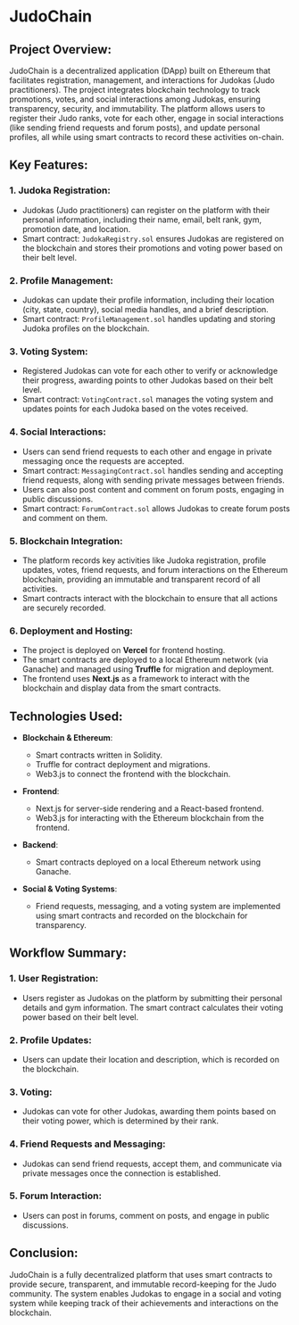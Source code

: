 # JudoChain

## Project Overview:
JudoChain is a decentralized application (DApp) built on Ethereum that facilitates registration, management, and interactions for Judokas (Judo practitioners). The project integrates blockchain technology to track promotions, votes, and social interactions among Judokas, ensuring transparency, security, and immutability. The platform allows users to register their Judo ranks, vote for each other, engage in social interactions (like sending friend requests and forum posts), and update personal profiles, all while using smart contracts to record these activities on-chain.

## Key Features:

### 1. Judoka Registration:
- Judokas (Judo practitioners) can register on the platform with their personal information, including their name, email, belt rank, gym, promotion date, and location.
- Smart contract: `JudokaRegistry.sol` ensures Judokas are registered on the blockchain and stores their promotions and voting power based on their belt level.

### 2. Profile Management:
- Judokas can update their profile information, including their location (city, state, country), social media handles, and a brief description.
- Smart contract: `ProfileManagement.sol` handles updating and storing Judoka profiles on the blockchain.

### 3. Voting System:
- Registered Judokas can vote for each other to verify or acknowledge their progress, awarding points to other Judokas based on their belt level.
- Smart contract: `VotingContract.sol` manages the voting system and updates points for each Judoka based on the votes received.

### 4. Social Interactions:
- Users can send friend requests to each other and engage in private messaging once the requests are accepted.
- Smart contract: `MessagingContract.sol` handles sending and accepting friend requests, along with sending private messages between friends.
- Users can also post content and comment on forum posts, engaging in public discussions.
- Smart contract: `ForumContract.sol` allows Judokas to create forum posts and comment on them.

### 5. Blockchain Integration:
- The platform records key activities like Judoka registration, profile updates, votes, friend requests, and forum interactions on the Ethereum blockchain, providing an immutable and transparent record of all activities.
- Smart contracts interact with the blockchain to ensure that all actions are securely recorded.

### 6. Deployment and Hosting:
- The project is deployed on **Vercel** for frontend hosting.
- The smart contracts are deployed to a local Ethereum network (via Ganache) and managed using **Truffle** for migration and deployment.
- The frontend uses **Next.js** as a framework to interact with the blockchain and display data from the smart contracts.

## Technologies Used:
- **Blockchain & Ethereum**:
  - Smart contracts written in Solidity.
  - Truffle for contract deployment and migrations.
  - Web3.js to connect the frontend with the blockchain.
  
- **Frontend**:
  - Next.js for server-side rendering and a React-based frontend.
  - Web3.js for interacting with the Ethereum blockchain from the frontend.
  
- **Backend**:
  - Smart contracts deployed on a local Ethereum network using Ganache.
  
- **Social & Voting Systems**:
  - Friend requests, messaging, and a voting system are implemented using smart contracts and recorded on the blockchain for transparency.

## Workflow Summary:
### 1. User Registration:
- Users register as Judokas on the platform by submitting their personal details and gym information. The smart contract calculates their voting power based on their belt level.

### 2. Profile Updates:
- Users can update their location and description, which is recorded on the blockchain.

### 3. Voting:
- Judokas can vote for other Judokas, awarding them points based on their voting power, which is determined by their rank.

### 4. Friend Requests and Messaging:
- Judokas can send friend requests, accept them, and communicate via private messages once the connection is established.

### 5. Forum Interaction:
- Users can post in forums, comment on posts, and engage in public discussions.

## Conclusion:
JudoChain is a fully decentralized platform that uses smart contracts to provide secure, transparent, and immutable record-keeping for the Judo community. The system enables Judokas to engage in a social and voting system while keeping track of their achievements and interactions on the blockchain.
